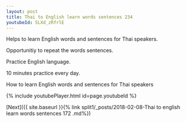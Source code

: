 ```yaml
---
layout: post
title: Thai to English learn words sentences 234 
youtubeId: 5LXd_zRfrlE
---
```

 
 
Helps to learn English words and sentences for Thai speakers.

Opportunitiy to repeat the words sentences. 

Practice English language. 
 
10 minutes practice every day. 
 
How to learn English words and sentences for Thai speakers 
 
{% include youtubePlayer.html id=page.youtubeId %}
 
 
[Next]({{ site.baseurl }}{% link  split1/_posts/2018-02-08-Thai to english learn words sentences 172 .md%})
 
